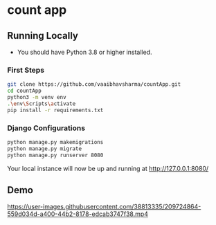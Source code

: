 # count app

## Running Locally

- You should have Python 3.8 or higher installed.

### First Steps

```sh
git clone https://github.com/vaaibhavsharma/countApp.git
cd countApp
python3 -m venv env
.\env\Scripts\activate
pip install -r requirements.txt
```


### Django Configurations

```sh
python manage.py makemigrations 
python manage.py migrate
python manage.py runserver 8080
```

Your local instance will now be up and running at http://127.0.0.1:8080/

## Demo 



https://user-images.githubusercontent.com/38813335/209724864-559d034d-a400-44b2-8178-edcab3747f38.mp4

